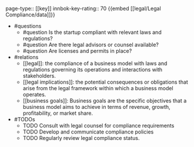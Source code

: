 page-type:: [[key]]
innbok-key-rating:: 70
{{embed [[legal/Legal Compliance/data]]}}
- #questions
  - #question Is the startup compliant with relevant laws and regulations?
  - #question Are there legal advisors or counsel available?
  - #question Are licenses and permits in place?
- #relations
  - [[legal]]: the compliance of a business model with laws and regulations governing its operations and interactions with stakeholders.
  - [[legal implications]]: the potential consequences or obligations that arise from the legal framework within which a business model operates.
  - [[business goals]]: Business goals are the specific objectives that a business model aims to achieve in terms of revenue, growth, profitability, or market share.
- #TODOs
  - TODO Consult with legal counsel for compliance requirements
  - TODO  Develop and communicate compliance policies
  - TODO  Regularly review legal compliance status.



